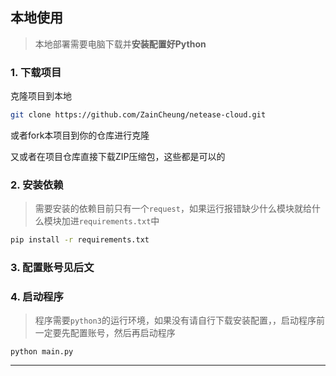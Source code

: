 ## 本地使用

> 本地部署需要电脑下载并**安装配置好Python**

### 1. 下载项目

克隆项目到本地

```bash
git clone https://github.com/ZainCheung/netease-cloud.git
```

或者fork本项目到你的仓库进行克隆

又或者在项目仓库直接下载ZIP压缩包，这些都是可以的

### 2. 安装依赖

> 需要安装的依赖目前只有一个`request`，如果运行报错缺少什么模块就给什么模块加进`requirements.txt`中

```bash
pip install -r requirements.txt
```

### 3. 配置账号见后文

### 4. 启动程序

> 程序需要`python3`的运行环境，如果没有请自行下载安装配置，，启动程序前一定要先配置账号，然后再启动程序

```
python main.py
```

------

